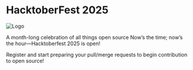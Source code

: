 # HacktoberFest 2025

![Logo](https://hacktoberfest.com/_next/static/media/logo-hacktoberfest-12--nav.0ac01b46.svg)

A month-long celebration of all things open source
Now’s the time; now’s the hour—Hacktoberfest 2025 is open!

Register and start preparing your pull/merge requests to begin contribution to open source!
